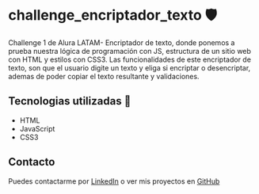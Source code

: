 # challenge_encriptador_texto :shield:
Challenge 1 de Alura LATAM- Encriptador de texto, donde ponemos a prueba nuestra lógica de programación con JS, estructura de un sitio web con HTML y  estilos con CSS3. Las funcionalidades de este encriptador de texto, son que el usuario digite un texto y eliga si encriptar o desencriptar, ademas de poder copiar el texto resultante y validaciones.

## Tecnologias utilizadas :dart:
- HTML
- JavaScript
- CSS3

## Contacto

Puedes contactarme por [LinkedIn](https://www.linkedin.com/in/esteban-hernandez-26bb9b1a6) o ver mis proyectos en [GitHub](https://github.com/EstebanHernandez09?tab=repositories)
